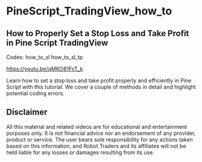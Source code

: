 # PineScript_TradingView_how_to


How to Properly Set a Stop Loss and Take Profit in Pine Script TradingView
-------------
Codes:
how_to_sl
how_to_sl_tp

https://youtu.be/qMKO81FcT_k

Learn how to set a stop loss and take profit properly and efficiently in Pine Script with this tutorial. We cover a couple of methods in detail and highlight potential coding errors. 


Disclaimer
-------------
All this material and related videos are for educational and entertainment purposes only. It is not financial advice nor an endorsement of any provider, product or service. The user bears sole responsibility for any actions taken based on this information, and Robot Traders and its affiliates will not be held liable for any losses or damages resulting from its use. 
